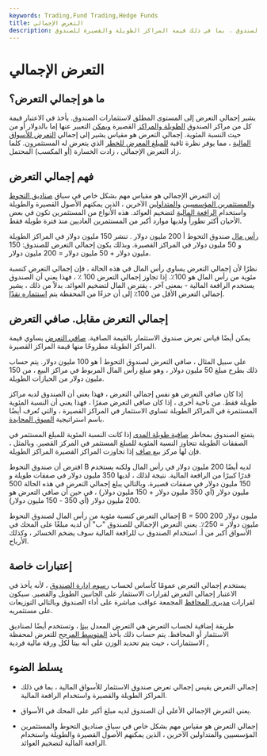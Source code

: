 ```yaml
---
keywords: Trading,Fund Trading,Hedge Funds
title: التعرض الإجمالي
description: إجمالي التعرض هو المستوى المطلق لاستثمارات الصندوق ، بما في ذلك قيمة المراكز الطويلة والقصيرة للصندوق.
---
```


# التعرض الإجمالي
## ما هو إجمالي التعرض؟

يشير إجمالي التعرض إلى المستوى المطلق لاستثمارات الصندوق. يأخذ في الاعتبار قيمة كل من مراكز الصندوق [الطويلة والمراكز](/long) القصيرة [ويمكن](/short) التعبير عنها إما بالدولار أو من حيث النسبة المئوية. إجمالي التعرض هو مقياس يشير إلى إجمالي [التعرض للأسواق المالية](/marketexposure) ، مما يوفر نظرة ثاقبة [للمبلغ المعرض للخطر](/amount-at-risk) الذي يتعرض له المستثمرون. كلما زاد التعرض الإجمالي ، زادت الخسارة (أو المكسب) المحتمل.

## فهم إجمالي التعرض

إن التعرض الإجمالي هو مقياس مهم بشكل خاص في سياق [صناديق التحوط](/hedgefund) [والمستثمرين المؤسسيين](/institutionalinvestor) [والمتداولين](/trader) الآخرين ، الذين يمكنهم الأصول القصيرة والطويلة واستخدام [الرافعة المالية](/leverage) لتضخيم العوائد. هذه الأنواع من المستثمرين تكون في بعض الأحيان أكثر تطوراً ولديها موارد أكبر من المستثمرين العاديين منذ فترة طويلة فقط.

[رأس مال](/capital) صندوق التحوط أ 200 مليون دولار . تنشر 150 مليون دولار في المراكز الطويلة و 50 مليون دولار في المراكز القصيرة. وبذلك يكون إجمالي التعرض للصندوق: 150 مليون دولار + 50 مليون دولار = 200 مليون دولار.

نظرًا لأن إجمالي التعرض يساوي رأس المال في هذه الحالة ، فإن إجمالي التعرض كنسبة مئوية من رأس المال هو 100٪. إذا تجاوز إجمالي التعرض 100 ٪ ، فهذا يعني أن الصندوق يستخدم الرافعة المالية - بمعنى آخر ، يقترض المال لتضخيم العوائد. بدلاً من ذلك ، يشير إجمالي التعرض الأقل من 100٪ إلى أن جزءًا من المحفظة يتم [استثماره نقدًا](/cashinvestment).

## إجمالي التعرض مقابل. صافي التعرض

يمكن أيضًا قياس تعرض صندوق الاستثمار بالقيمة الصافية. [صافي التعرض](/net-exposure) يساوي قيمة المراكز الطويلة مطروحًا منها قيمة المراكز القصيرة.

على سبيل المثال ، صافي التعرض لصندوق التحوط أ هو 100 مليون دولار. يتم حساب ذلك بطرح مبلغ 50 مليون دولار ، وهو مبلغ رأس المال المربوط في مراكز البيع ، من 150 مليون دولار من الحيازات الطويلة.

إذا كان صافي التعرض هو نفس إجمالي التعرض ، فهذا يعني أن الصندوق لديه مراكز طويلة فقط. من ناحية أخرى ، إذا كان صافي التعرض صفرًا ، فهذا يعني أن النسبة المئوية المستثمرة في المراكز الطويلة تساوي الاستثمار في المراكز القصيرة ، والتي تُعرف أيضًا باسم استراتيجية [السوق المحايدة](/marketneutral).

يتمتع الصندوق بمخاطر [صافية طويلة المدى](/netlong) إذا كانت النسبة المئوية للمبلغ المستثمر في الصفقات الطويلة تتجاوز النسبة المئوية للمبلغ المستثمر في المركز القصير. وبالمثل ، فإن لها مركز [بيع صاف](/netshort) إذا تجاوزت المراكز القصيرة المراكز الطويلة.

افترض أن صندوق التحوط B لديه أيضًا 200 مليون دولار في رأس المال ولكنه يستخدم قدرًا كبيرًا من الرافعة المالية. نتيجة لذلك ، لديها 350 مليون دولار في صفقات طويلة و 150 مليون دولار في صفقات قصيرة. وبالتالي يبلغ إجمالي التعرض في هذه الحالة 500 مليون دولار (أي 350 مليون دولار + 150 مليون دولار) ، في حين أن صافي التعرض هو 200 مليون دولار (أي 350 - 150 مليون دولار).

إجمالي التعرض كنسبة مئوية من رأس المال لصندوق التحوط B = 500 مليون دولار 200 مليون دولار = 250٪. يعني التعرض الإجمالي للصندوق "ب" أن لديه مبلغًا على المحك في الأسواق أكبر من أ. استخدام الصندوق ب للرافعة المالية سوف يضخم الخسائر ، وكذلك الأرباح.

## إعتبارات خاصة

يستخدم إجمالي التعرض عمومًا كأساس لحساب [رسوم إدارة الصندوق](/managementfee) ، لأنه يأخذ في الاعتبار إجمالي التعرض لقرارات الاستثمار على الجانبين الطويل والقصير. سيكون لقرارات [مديري المحافظ](/portfoliomanager) المجمعة عواقب مباشرة على أداء الصندوق وبالتالي التوزيعات على مستثمريه.

طريقة إضافية لحساب التعرض هي التعرض المعدل [بيتا](/beta) ، وتستخدم أيضًا لصناديق الاستثمار أو المحافظ. يتم حساب ذلك بأخذ [المتوسط المرجح](/weightedaverage) للتعرض لمحفظة الاستثمارات ، حيث يتم تحديد الوزن على أنه بيتا لكل ورقة مالية فردية [.](/weightedaverage)

## يسلط الضوء

- إجمالي التعرض يقيس إجمالي تعرض صندوق الاستثمار للأسواق المالية ، بما في ذلك المراكز الطويلة والقصيرة واستخدام الرافعة المالية.

- يعني التعرض الإجمالي الأعلى أن الصندوق لديه مبلغ أكبر على المحك في الأسواق.

- إجمالي التعرض هو مقياس مهم بشكل خاص في سياق صناديق التحوط والمستثمرين المؤسسيين والمتداولين الآخرين ، الذين يمكنهم الأصول القصيرة والطويلة واستخدام الرافعة المالية لتضخيم العوائد.

